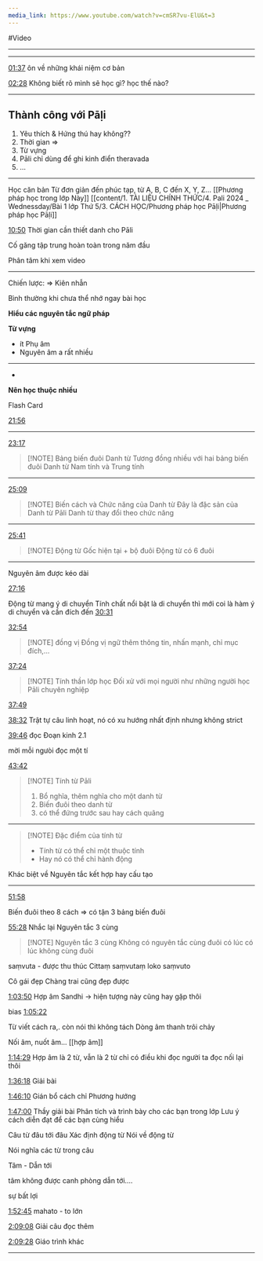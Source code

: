 ```yaml
---
media_link: https://www.youtube.com/watch?v=cmSR7vu-ElU&t=3
---
```

#Video

---
---
[01:37](https://www.youtube.com/watch?t=97&v=cmSR7vu-ElU)
ôn về những khái niệm cơ bản

[02:28](https://www.youtube.com/watch?t=148&v=cmSR7vu-ElU)
Không biết rõ mình sẽ học gì?
học thế nào?

---
## Thành công với Pāḷi
1. Yêu thích & Hứng thú hay không??
2. Thời gian =>
3. Từ vựng
4. Pāli chỉ dùng để ghi kinh điển theravada
5. ...

---
Học căn bản
Từ đơn giản đến phúc tạp, từ A, B, C đến X, Y, Z...
[[Phương pháp học trong lớp Này]]
[[content/1. TÀI LIỆU CHÍNH THỨC/4. Pali 2024 _ Wednessday/Bài 1 lớp Thứ 5/3. CÁCH HỌC/Phương pháp học Pāḷi|Phương pháp học Pāḷi]]


[10:50](https://www.youtube.com/watch?t=650&v=cmSR7vu-ElU)
Thời gian cần thiết danh cho Pāli

Cố găng tập trung hoàn toàn trong năm đầu

Phân tâm khi xem video

---
Chiến lược:
=> Kiên nhẫn

Bình thường khi chưa thể nhớ ngay bài học

**Hiểu các nguyên tắc ngữ pháp**

**Từ vựng**
- ít Phụ âm
- Nguyên âm a rất nhiều
- ---
- 

**Nên học thuộc nhiều** 

Flash Card

[21:56](https://www.youtube.com/watch?t=1316&v=cmSR7vu-ElU)

---
[23:17](https://www.youtube.com/watch?t=1397&v=cmSR7vu-ElU)

> [!NOTE] Bảng biến đuôi Danh từ
> Tương đồng nhiều với hai bảng biến đuôi Danh từ Nam tính  và Trung tính

---
[25:09](https://www.youtube.com/watch?t=1509&v=cmSR7vu-ElU)

> [!NOTE] Biến cách và Chức năng của Danh từ
> Đây là đặc sản của Danh từ Pāli
> Danh từ thay đổi theo chức năng

---
[25:41](https://www.youtube.com/watch?t=1541&v=cmSR7vu-ElU)

> [!NOTE] Động từ
> Gốc hiện tại + bộ đuôi
> Động từ có 6 đuôi


---
Nguyên âm được kéo dài


[27:16](https://www.youtube.com/watch?t=1636&v=cmSR7vu-ElU)



Động từ mang ý di chuyển
Tính chất nổi bật là di chuyển thì mới coi là hàm ý di chuyển và cần đích đến
[30:31](https://www.youtube.com/watch?t=1831&v=cmSR7vu-ElU)


[32:54](https://www.youtube.com/watch?t=1974&v=cmSR7vu-ElU)

> [!NOTE] đồng vị
> Đồng vị ngữ
thêm thông tin, nhấn mạnh, chỉ mục đích,...




[37:24](https://www.youtube.com/watch?t=2244&v=cmSR7vu-ElU)

> [!NOTE] Tính thần lớp học
> Đối xử với mọi người như những người học Pāli chuyên nghiệp



[37:49](https://www.youtube.com/watch?t=2269&v=cmSR7vu-ElU)


[38:32](https://www.youtube.com/watch?t=2312&v=cmSR7vu-ElU)
Trật tự câu linh hoạt, nó có xu hướng nhất định nhưng không strict

[39:46](https://www.youtube.com/watch?t=2386&v=cmSR7vu-ElU)
đọc Đoạn kinh 2.1

mời mỗi ngưòi đọc một tí

[43:42](https://www.youtube.com/watch?t=2622&v=cmSR7vu-ElU)



> [!NOTE] Tính từ Pāli
> 1. Bổ nghĩa, thêm nghĩa cho một danh từ
> 2. Biến đuôi theo danh từ
> 3. có thể đứng trước sau hay cách quãng

---

> [!NOTE] Đặc điểm của tính từ
> - Tính từ có thể chỉ một thuộc tính
> - Hay nó có thể chỉ hành động

Khác biệt về Nguyên tắc kết hợp hay cấu tạo

---
[51:58](https://www.youtube.com/watch?t=3118&v=cmSR7vu-ElU)

Biến đuôi theo 8 cách
=> có tận 3 bảng biến đuôi

[55:28](https://www.youtube.com/watch?t=3328&v=cmSR7vu-ElU)
Nhắc lại
Nguyên tắc 3 cùng


> [!NOTE] Nguyên tắc 3 cùng
> Không có nguyên tắc cùng đuôi
> có lúc có lúc không cùng đuôi



saṃvuta - được thu thúc
Cittaṃ saṃvutaṃ
loko saṃvuto

Cô gái đẹp
Chàng trai cũng đẹp được

[1:03:50](https://www.youtube.com/watch?t=3830&v=cmSR7vu-ElU)
Hợp âm
Sandhi -> hiện tượng này cũng hay gặp thôi

bias
[1:05:22](https://www.youtube.com/watch?t=3922&v=cmSR7vu-ElU)

Từ viết cách ra,. còn nói thì không tách
Dòng âm thanh trôi chảy

Nối âm, nuốt âm...
[[hợp âm]]

[1:14:29](https://www.youtube.com/watch?t=4469&v=cmSR7vu-ElU)
Hợp âm là 2 từ, vẫn là 2 từ chỉ có điều khi đọc người ta đọc nối lại thôi

[1:36:18](https://www.youtube.com/watch?t=5778&v=cmSR7vu-ElU)
Giải bài

[1:46:10](https://www.youtube.com/watch?t=6370&v=cmSR7vu-ElU)
Gián bổ cách chỉ Phương hướng

[1:47:00](https://www.youtube.com/watch?t=6420&v=cmSR7vu-ElU)
Thầy giải bài
Phân tích và trình bày cho các bạn trong lớp
Lưu ý cách diễn đạt để các bạn cùng hiểu

Câu từ đâu tới đâu
Xác định động từ
Nói về động từ

Nói nghĩa các từ trong câu

Tâm - Dẫn tới

tâm không được canh phòng dẫn tới....

sự bất lợi

[1:52:45](https://www.youtube.com/watch?t=6765&v=cmSR7vu-ElU)
mahato - to lớn

[2:09:08](https://www.youtube.com/watch?t=7748&v=cmSR7vu-ElU)
Giải câu đọc thêm

[2:09:28](https://www.youtube.com/watch?t=7768&v=cmSR7vu-ElU)
Giáo trình khác








---

